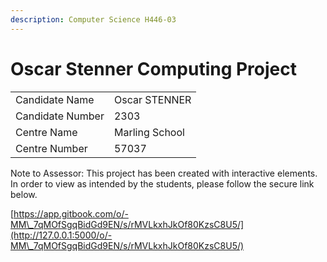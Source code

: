 ```yaml
---
description: Computer Science H446-03
---
```


# Oscar Stenner Computing Project

|                  |                |
| ---------------- | -------------- |
| Candidate Name   | Oscar STENNER  |
| Candidate Number | 2303           |
| Centre Name      | Marling School |
| Centre Number    | 57037          |

Note to Assessor: This project has been created with interactive elements. In order to view as intended by the students, please follow the secure link below.

[https://app.gitbook.com/o/-MM\_7qMOfSgqBidGd9EN/s/rMVLkxhJkOf80KzsC8U5/](http://127.0.0.1:5000/o/-MM\_7qMOfSgqBidGd9EN/s/rMVLkxhJkOf80KzsC8U5/)
